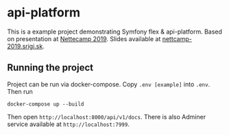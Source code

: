 # api-platform

This is a example project demonstrating Symfony flex & api-platform. Based on presentation at [Nettecamp 2019](https://www.nettecamp.cz/). Slides available at [nettcamp-2019.srigi.sk](http://nettecamp-2019.srigi.sk).

## Running the project
Project can be run via docker-compose. Copy `.env [example]` into `.env`. Then run

```
docker-compose up --build
```

Then open `http://localhost:8000/api/v1/docs`. There is also Adminer service available at `http://localhost:7999`.

